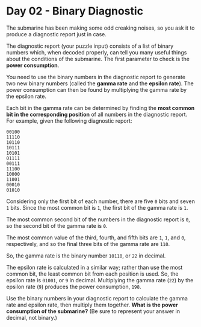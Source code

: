 # Day 02 - Binary Diagnostic

The submarine has been making some odd creaking noises, so you ask it to produce a diagnostic report just in case.

The diagnostic report (your puzzle input) consists of a list of binary numbers which, when decoded properly, can tell you 
many useful things about the conditions of the submarine. The first parameter to check is the **power consumption**.

You need to use the binary numbers in the diagnostic report to generate two new binary numbers (called the **gamma rate** and 
the **epsilon rate**). The power consumption can then be found by multiplying the gamma rate by the epsilon rate.

Each bit in the gamma rate can be determined by finding the **most common bit in the corresponding position** of all numbers 
in the diagnostic report. For example, given the following diagnostic report:
```
00100
11110
10110
10111
10101
01111
00111
11100
10000
11001
00010
01010
```

Considering only the first bit of each number, there are five `0` bits and seven `1` bits. Since the most common bit is `1`, 
the first bit of the gamma rate is `1`.

The most common second bit of the numbers in the diagnostic report is `0`, so the second bit of the gamma rate is `0`.

The most common value of the third, fourth, and fifth bits are `1`, `1`, and `0`, respectively, and so the final three bits of 
the gamma rate are `110`.

So, the gamma rate is the binary number `10110`, or `22` in decimal.

The epsilon rate is calculated in a similar way; rather than use the most common bit, the least common bit from each 
position is used. So, the epsilon rate is `01001`, or `9` in decimal. Multiplying the gamma rate (`22`) by the epsilon rate 
(`9`) produces the power consumption, `198`.

Use the binary numbers in your diagnostic report to calculate the gamma rate and epsilon rate, then multiply them 
together. **What is the power consumption of the submarine?** (Be sure to represent your answer in decimal, not binary.)

